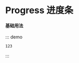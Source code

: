 # Progress 进度条

#### 基础用法

<div class="demo-block">
  <i-progress></i-progress>
</div>


::: demo
```html
123
```
:::
